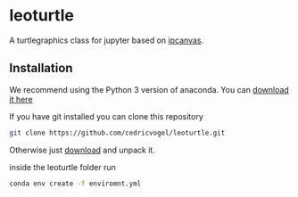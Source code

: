 # leoturtle

A turtlegraphics class for jupyter based on [ipcanvas](https://github.com/martinRenou/ipycanvas).

## Installation

We recommend using the Python 3 version of anaconda. You can [download it here](https://www.anaconda.com/distribution/)

If you have git installed you can clone this repository

```bash
git clone https://github.com/cedricvogel/leoturtle.git
```

Otherwise just [download](https://github.com/cedricvogel/leoturtle/archive/master.zip) and unpack it.

inside the leoturtle folder run


```bash
conda env create -f enviromnt.yml
```

